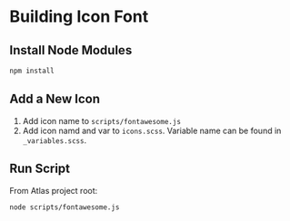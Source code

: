 # Building Icon Font

## Install Node Modules

```sh
npm install
```

## Add a New Icon

1. Add icon name to `scripts/fontawesome.js`
2. Add icon namd and var to `icons.scss`. Variable name can be found in `_variables.scss`.

## Run Script

From Atlas project root:

```sh
node scripts/fontawesome.js
```
